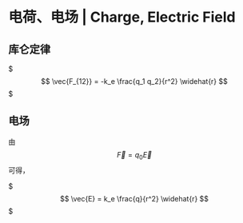 # 电荷、电场 | Charge, Electric Field

## 库仑定律

$$$
\vec{F_{12}} = -k_e \frac{q_1 q_2}{r^2} \widehat{r}
$$$

## 电场

由 $$\vec{F} = q_0 \vec{E}$$ 可得，

$$$
\vec{E} = k_e \frac{q}{r^2} \widehat{r}
$$$
